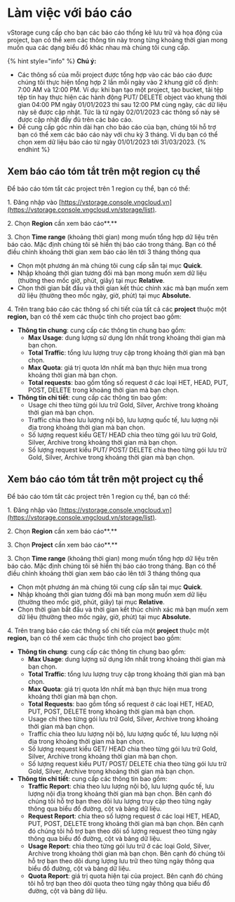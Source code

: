 # Làm việc với báo cáo

vStorage cung cấp cho bạn các báo cáo thống kê lưu trữ và họa động của project, bạn có thể xem các thông tin này trong từng khoảng thời gian mong muốn qua các dạng biểu đồ khác nhau mà chúng tôi cung cấp.

{% hint style="info" %}
**Chú ý:**

* Các thông số của mỗi project được tổng hợp vào các báo cáo được chúng tôi thực hiện tổng hợp 2 lần mỗi ngày vào 2 khung giờ cố định: 7:00 AM và 12:00 PM. Ví dụ: khi bạn tạo một project, tạo bucket, tải tệp tệp tin hay thực hiện các hành động PUT/ DELETE object vào khung thời gian 04:00 PM ngày 01/01/2023 thì sau 12:00 PM cùng ngày, các dữ liệu này sẽ được cập nhật. Tức là từ ngày 02/01/2023 các thông số này sẽ được cập nhật đầy đủ trên các báo cáo.
* Để cung cấp góc nhìn dài hạn cho báo cáo của bạn, chúng tôi hỗ trợ bạn có thể xem các báo cáo này với chu kỳ 3 tháng. Ví dụ bạn có thể chọn xem dữ liệu báo cáo từ ngày 01/01/2023 tới 31/03/2023.
{% endhint %}

## Xem báo cáo tóm tắt trên một region cụ thể

Để báo cáo tóm tắt các project trên 1 region cụ thể, bạn có thể:

1\. Đăng nhập vào [https://vstorage.console.vngcloud.vn](https://vstorage.console.vngcloud.vn/storage/list).

2\. Chọn **Region** cần xem báo cáo**.**

3\. Chọn **Time range** (khoảng thời gian) mong muốn tổng hợp dữ liệu trên báo cáo. Mặc định chúng tôi sẽ hiển thị báo cáo trong tháng. Bạn có thể điều chỉnh khoảng thời gian xem báo cáo lên tới 3 tháng thông qua

* Chọn một phương án mà chúng tôi cung cấp sẵn tại mục **Quick**.
* Nhập khoảng thời gian tương đối mà bạn mong muốn xem dữ liệu (thường theo mốc giờ, phút, giây) tại mục **Relative**.
* Chọn thời gian bắt đầu và thời gian kết thúc chính xác mà bạn muốn xem dữ liệu (thường theo mốc ngày, giờ, phút) tại mục **Absolute.**

4\. Trên trang báo cáo các thông số chi tiết của tất cả các **project** thuộc một **region,** bạn có thể xem các thuộc tính cho project bao gồm:

* **Thông tin chung**: cung cấp các thông tin chung bao gồm:
  * **Max Usage**: dung lượng sử dụng lớn nhất trong khoảng thời gian mà bạn chọn.
  * **Total Traffic**: tổng lưu lượng truy cập trong khoảng thời gian mà bạn chọn.
  * **Max Quota**: giá trị quota lớn nhất mà bạn thực hiện mua trong khoảng thời gian mà bạn chọn.
  * **Total requests**: bao gồm tổng số request ở các loại HET, HEAD, PUT, POST, DELETE trong khoảng thời gian mà bạn chọn.
* **Thông tin chi tiết**: cung cấp các thông tin bao gồm:
  * Usage chi theo từng gói lưu trữ Gold, Silver, Archive trong khoảng thời gian mà bạn chọn.
  * Traffic chia theo lưu lượng nội bộ, lưu lượng quốc tế, lưu lượng nội địa trong khoảng thời gian mà bạn chọn.
  * Số lượng request kiểu GET/ HEAD chia theo từng gói lưu trữ Gold, Silver, Archive trong khoảng thời gian mà bạn chọn.
  * Số lượng request kiểu PUT/ POST/ DELETE chia theo từng gói lưu trữ Gold, Silver, Archive trong khoảng thời gian mà bạn chọn.

## Xem báo cáo tóm tắt trên một project cụ thể

Để báo cáo tóm tắt các project trên 1 region cụ thể, bạn có thể:

1\. Đăng nhập vào [https://vstorage.console.vngcloud.vn](https://vstorage.console.vngcloud.vn/storage/list).

2\. Chọn **Region** cần xem báo cáo**.**

3\. Chọn **Project** cần xem báo cáo**.**

3\. Chọn **Time range** (khoảng thời gian) mong muốn tổng hợp dữ liệu trên báo cáo. Mặc định chúng tôi sẽ hiển thị báo cáo trong tháng. Bạn có thể điều chỉnh khoảng thời gian xem báo cáo lên tới 3 tháng thông qua

* Chọn một phương án mà chúng tôi cung cấp sẵn tại mục **Quick**.
* Nhập khoảng thời gian tương đối mà bạn mong muốn xem dữ liệu (thường theo mốc giờ, phút, giây) tại mục **Relative**.
* Chọn thời gian bắt đầu và thời gian kết thúc chính xác mà bạn muốn xem dữ liệu (thường theo mốc ngày, giờ, phút) tại mục **Absolute.**

4\. Trên trang báo cáo các thông số chi tiết của một **project** thuộc một **region,** bạn có thể xem các thuộc tính cho project bao gồm:

* **Thông tin chung**: cung cấp các thông tin chung bao gồm:
  * **Max Usage**: dung lượng sử dụng lớn nhất trong khoảng thời gian mà bạn chọn.
  * **Total Traffic**: tổng lưu lượng truy cập trong khoảng thời gian mà bạn chọn.
  * **Max Quota**: giá trị quota lớn nhất mà bạn thực hiện mua trong khoảng thời gian mà bạn chọn.
  * **Total Requests**: bao gồm tổng số request ở các loại HET, HEAD, PUT, POST, DELETE trong khoảng thời gian mà bạn chọn.
  * Usage chi theo từng gói lưu trữ Gold, Silver, Archive trong khoảng thời gian mà bạn chọn.
  * Traffic chia theo lưu lượng nội bộ, lưu lượng quốc tế, lưu lượng nội địa trong khoảng thời gian mà bạn chọn.
  * Số lượng request kiểu GET/ HEAD chia theo từng gói lưu trữ Gold, Silver, Archive trong khoảng thời gian mà bạn chọn.
  * Số lượng request kiểu PUT/ POST/ DELETE chia theo từng gói lưu trữ Gold, Silver, Archive trong khoảng thời gian mà bạn chọn.
* **Thông tin chi tiết**: cung cấp các thông tin bao gồm:
  * **Traffic Report**: chia theo lưu lượng nội bộ, lưu lượng quốc tế, lưu lượng nội địa trong khoảng thời gian mà bạn chọn. Bên cạnh đó chúng tôi hỗ trợ bạn theo dõi lưu lượng truy cập theo từng ngày thông qua biểu đồ đường, cột và bảng dữ liệu.
  * **Request Report**: chia theo số lượng request ở các loại HET, HEAD, PUT, POST, DELETE trong khoảng thời gian mà bạn chọn. Bên cạnh đó chúng tôi hỗ trợ bạn theo dõi số lượng request theo từng ngày thông qua biểu đồ đường, cột và bảng dữ liệu.
  * **Usage Report**: chia theo từng gói lưu trữ ở các loại Gold, Silver, Archive trong khoảng thời gian mà bạn chọn. Bên cạnh đó chúng tôi hỗ trợ bạn theo dõi dung lượng lưu trữ theo từng ngày thông qua biểu đồ đường, cột và bảng dữ liệu.
  * **Quota Report**: giá trị quota hiện tại của project. Bên cạnh đó chúng tôi hỗ trợ bạn theo dõi quota theo từng ngày thông qua biểu đồ đường, cột và bảng dữ liệu.
